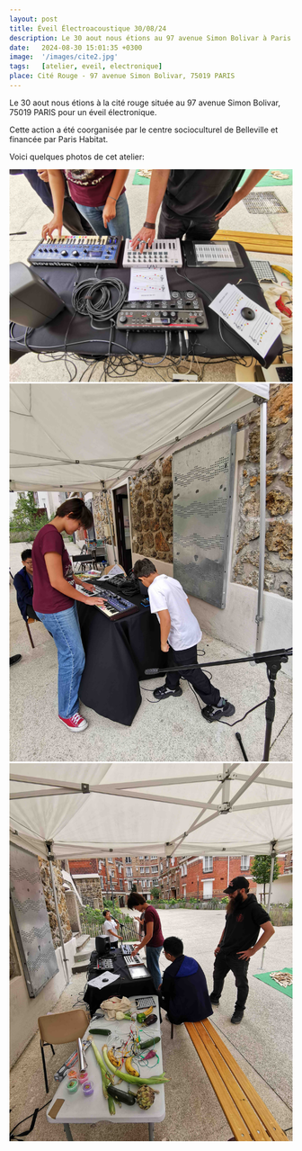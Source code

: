 ```yaml
---
layout: post
title: Éveil Électroacoustique 30/08/24
description: Le 30 aout nous étions au 97 avenue Simon Bolivar à Paris pour un éveil électronique.
date:   2024-08-30 15:01:35 +0300
image:  '/images/cite2.jpg'
tags:   [atelier, eveil, electronique]
place: Cité Rouge - 97 avenue Simon Bolivar, 75019 PARIS
---
```


Le 30 aout nous étions à la cité rouge située au 97 avenue Simon Bolivar, 75019 PARIS pour un éveil électronique.

Cette action a été coorganisée par le centre socioculturel de Belleville et financée par Paris Habitat.

Voici quelques photos de cet atelier:

<div class="gallery-box">
  <div class="gallery">
    <img src="/images/cite3.jpg" loading="lazy" alt="Project">
    <img src="/images/cite4.jpg" loading="lazy" alt="Project">
    <img src="/images/cite5.jpg" loading="lazy" alt="Project">
  </div>
</div>